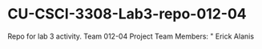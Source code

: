 # CU-CSCI-3308-Lab3-repo-012-04
Repo for lab 3 activity. Team 012-04
Project Team Members: "
Erick Alanis